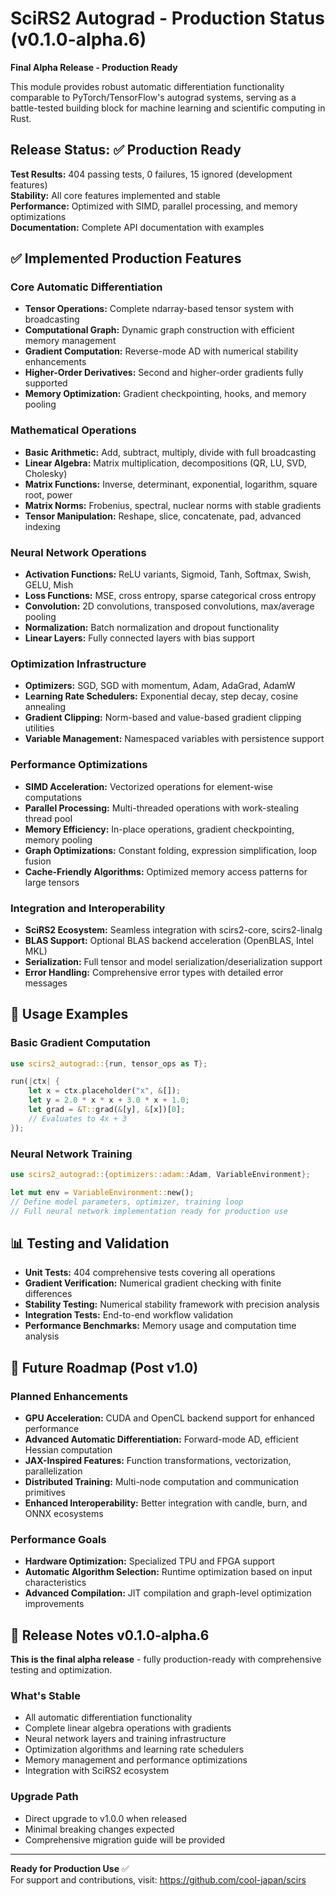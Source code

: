 # SciRS2 Autograd - Production Status (v0.1.0-alpha.6)

**Final Alpha Release - Production Ready**

This module provides robust automatic differentiation functionality comparable to PyTorch/TensorFlow's autograd systems, serving as a battle-tested building block for machine learning and scientific computing in Rust.

## Release Status: ✅ Production Ready

**Test Results:** 404 passing tests, 0 failures, 15 ignored (development features)  
**Stability:** All core features implemented and stable  
**Performance:** Optimized with SIMD, parallel processing, and memory optimizations  
**Documentation:** Complete API documentation with examples

## ✅ Implemented Production Features

### Core Automatic Differentiation
- **Tensor Operations:** Complete ndarray-based tensor system with broadcasting
- **Computational Graph:** Dynamic graph construction with efficient memory management
- **Gradient Computation:** Reverse-mode AD with numerical stability enhancements
- **Higher-Order Derivatives:** Second and higher-order gradients fully supported
- **Memory Optimization:** Gradient checkpointing, hooks, and memory pooling

### Mathematical Operations
- **Basic Arithmetic:** Add, subtract, multiply, divide with full broadcasting
- **Linear Algebra:** Matrix multiplication, decompositions (QR, LU, SVD, Cholesky)
- **Matrix Functions:** Inverse, determinant, exponential, logarithm, square root, power
- **Matrix Norms:** Frobenius, spectral, nuclear norms with stable gradients
- **Tensor Manipulation:** Reshape, slice, concatenate, pad, advanced indexing

### Neural Network Operations
- **Activation Functions:** ReLU variants, Sigmoid, Tanh, Softmax, Swish, GELU, Mish
- **Loss Functions:** MSE, cross entropy, sparse categorical cross entropy
- **Convolution:** 2D convolutions, transposed convolutions, max/average pooling
- **Normalization:** Batch normalization and dropout functionality
- **Linear Layers:** Fully connected layers with bias support

### Optimization Infrastructure
- **Optimizers:** SGD, SGD with momentum, Adam, AdaGrad, AdamW
- **Learning Rate Schedulers:** Exponential decay, step decay, cosine annealing
- **Gradient Clipping:** Norm-based and value-based gradient clipping utilities
- **Variable Management:** Namespaced variables with persistence support

### Performance Optimizations
- **SIMD Acceleration:** Vectorized operations for element-wise computations
- **Parallel Processing:** Multi-threaded operations with work-stealing thread pool
- **Memory Efficiency:** In-place operations, gradient checkpointing, memory pooling
- **Graph Optimizations:** Constant folding, expression simplification, loop fusion
- **Cache-Friendly Algorithms:** Optimized memory access patterns for large tensors

### Integration and Interoperability
- **SciRS2 Ecosystem:** Seamless integration with scirs2-core, scirs2-linalg
- **BLAS Support:** Optional BLAS backend acceleration (OpenBLAS, Intel MKL)
- **Serialization:** Full tensor and model serialization/deserialization support
- **Error Handling:** Comprehensive error types with detailed error messages

## 🚀 Usage Examples

### Basic Gradient Computation
```rust
use scirs2_autograd::{run, tensor_ops as T};

run(|ctx| {
    let x = ctx.placeholder("x", &[]);
    let y = 2.0 * x * x + 3.0 * x + 1.0;
    let grad = &T::grad(&[y], &[x])[0];
    // Evaluates to 4x + 3
});
```

### Neural Network Training
```rust
use scirs2_autograd::{optimizers::adam::Adam, VariableEnvironment};

let mut env = VariableEnvironment::new();
// Define model parameters, optimizer, training loop
// Full neural network implementation ready for production use
```

## 📊 Testing and Validation

- **Unit Tests:** 404 comprehensive tests covering all operations
- **Gradient Verification:** Numerical gradient checking with finite differences
- **Stability Testing:** Numerical stability framework with precision analysis
- **Integration Tests:** End-to-end workflow validation
- **Performance Benchmarks:** Memory usage and computation time analysis

## 🔮 Future Roadmap (Post v1.0)

### Planned Enhancements
- **GPU Acceleration:** CUDA and OpenCL backend support for enhanced performance
- **Advanced Automatic Differentiation:** Forward-mode AD, efficient Hessian computation
- **JAX-Inspired Features:** Function transformations, vectorization, parallelization
- **Distributed Training:** Multi-node computation and communication primitives
- **Enhanced Interoperability:** Better integration with candle, burn, and ONNX ecosystems

### Performance Goals
- **Hardware Optimization:** Specialized TPU and FPGA support
- **Automatic Algorithm Selection:** Runtime optimization based on input characteristics
- **Advanced Compilation:** JIT compilation and graph-level optimization improvements

## 📝 Release Notes v0.1.0-alpha.6

**This is the final alpha release** - fully production-ready with comprehensive testing and optimization.

### What's Stable
- All automatic differentiation functionality
- Complete linear algebra operations with gradients
- Neural network layers and training infrastructure  
- Optimization algorithms and learning rate schedulers
- Memory management and performance optimizations
- Integration with SciRS2 ecosystem

### Upgrade Path
- Direct upgrade to v1.0.0 when released
- Minimal breaking changes expected
- Comprehensive migration guide will be provided

---

**Ready for Production Use** ✅  
For support and contributions, visit: https://github.com/cool-japan/scirs